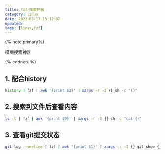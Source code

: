 ```yaml
---
title: fzf-搜索神器
category: linux
date: 2023-08-17 15:12:07
updated:
tags: [linux,fzf]
---
```

{% note primary%}

模糊搜索神器

{% endnote %}

<!-- more -->

## 1. 配合history
```sh
history | fzf | awk '{print $2}' | xargs -r -I {} sh -c "{}"
```

## 2. 搜索到文件后查看内容
```sh
ls -l | fzf | awk '{print $9}' | xargs -r -I {} sh -c "cat {}"
```

## 3. 查看git提交状态
```sh
git log --oneline | fzf | awk '{print $1}' | xargs -r -I {} git show {}
```
